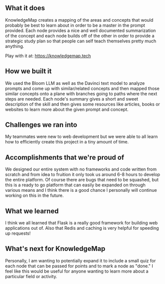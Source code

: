 ## What it does
KnowledgeMap creates a mapping of the areas and concepts that would probably be best to learn about in order to be a master in the prompt provided. Each node provides a nice and well documented summarization of the concept and each node builds off of the other in order to provide a strategic study plan so that people can self teach themselves pretty much anything.

Play with it at: https://knowledgemap.tech

## How we built it
We used the Bloom LLM as well as the Davinci text model to analyze prompts and come up with similar/related concepts and then mapped those similar concepts onto a plane with branches going to paths where the next steps are needed. Each node's summary gives a short and sweet description of the skill and then gives some resources like articles, books or websites to learn more about the given prompt and concept.

## Challenges we ran into
My teammates were new to web development but we were able to all learn how to efficiently create this project in a tiny amount of time.

## Accomplishments that we're proud of
We designed our entire system with no frameworks and code written from scratch and from idea to fruition it only took us around 6-8 hours to develop the entire platform. Of course there are bugs that need to be squashed, but this is a ready to go platform that can easily be expanded on through various means and I think there is a good chance I personally will continue working on this in the future.

## What we learned
I think we all learned that Flask is a really good framework for building web applications out of. Also that Redis and caching is very helpful for speeding up requests!

## What's next for KnowledgeMap
Personally, I am wanting to potentially expand it to include a small quiz for each node that can be passed for points and to mark a node as "done." I feel like this would be useful for anyone wanting to learn more about a particular field or activity.
